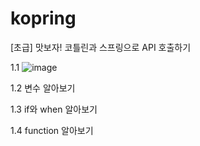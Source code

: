 # kopring
[초급] 맛보자! 코틀린과 스프링으로 API 호출하기


1.1
![image](https://github.com/seunghyun333/kopring/assets/128073991/35a4322a-4b2a-4a29-9720-6e95671b579c)


1.2
변수 알아보기

1.3
if와 when 알아보기

1.4
function 알아보기
